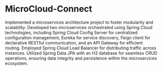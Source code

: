 # MicroCloud-Connect
Implemented a microservices architecture project to foster modularity and scalability. Developed two
microservices orchestrated using Spring Cloud technologies, including Spring Cloud Config Server for centralized
configuration management, Eureka for service discovery, Feign client for declarative RESTful communication, and
an API Gateway for efficient routing. Employed Spring Cloud Load Balancer for distributing traffic across instances.
Utilized Spring Data JPA with an H2 database for seamless CRUD operations, ensuring data integrity and
persistence within the microservices ecosystem.

